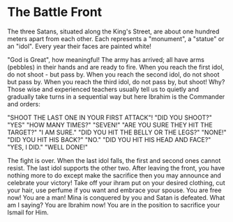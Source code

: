 The Battle Front
================

The three Satans, situated along the King's Street, are about one
hundred meters apart from each other. Each represents a "monument", a
"statue" or an "idol". Every year their faces are painted white!

"God is Great", how meaningful! The army has arrived; all have arms
(pebbles) in their hands and are ready to fire. When you reach the first
idol, do not shoot - but pass by. When you reach the second idol, do not
shoot but pass by. When you reach the third idol, do not pass by, but
shoot! Why? Those wise and experienced teachers usually tell us to
quietly and gradually take turns in a sequential way but here Ibrahim is
the Commander and orders:

"SHOOT THE LAST ONE IN YOUR FIRST ATTACK"! "DID YOU SHOOT?" "YES" "HOW
MANY TIMES?" "SEVEN!" "ARE YOU SURE THEY HIT THE TARGET?" "I AM SURE."
"DID YOU HIT THE BELLY OR THE LEGS?" "NONE!" "DID YOU HIT HIS BACK?"
"NO." "DID YOU HIT HIS HEAD AND FACE?" "YES, I DID." "WELL DONE!"

The fight is over. When the last idol falls, the first and second ones
cannot resist. The last idol supports the other two. After leaving the
front, you have nothing more to do except make the sacrifice then you
may announce and celebrate your victory! Take off your ihram put on your
desired clothing, cut your hair, use perfume if you want and embrace
your spouse. You are free now! You are a man! Mina is conquered by you
and Satan is defeated. What am I saying? You are Ibrahim now! You are in
the position to sacrifice your Ismail for Him.


